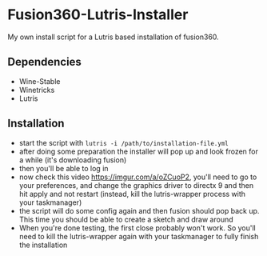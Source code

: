 # Fusion360-Lutris-Installer

My own install script for a Lutris based installation of fusion360.
## Dependencies
- Wine-Stable
- Winetricks
- Lutris

## Installation
- start the script with `lutris -i /path/to/installation-file.yml`
- after doing some preparation the installer will pop up and look frozen for a while (it's downloading fusion)
- then you'll be able to log in
- now check this video https://imgur.com/a/oZCuoP2, you'll need to go to your preferences, and change the graphics driver to directx 9 and then hit apply and not restart (instead, kill the lutris-wrapper process with your taskmanager)
- the script will do some config again and then fusion should pop back up. This time you should be able to create a sketch and draw around
- When you're done testing, the first close probably won't work. So you'll need to kill the lutris-wrapper again with your taskmanager to fully finish the installation
